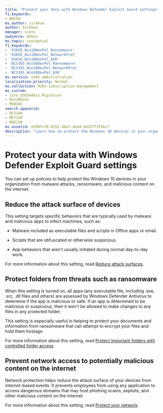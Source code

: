 ```yaml
---
title: "Protect your data with Windows Defender Exploit Guard settings"
f1.keywords:
- NOCSH
ms.author: sirkkuw
author: Sirkkuw
manager: scotv
audience: Admin
ms.topic: conceptual
f1_keywords:
- 'O365E_Win10DevPol_Ransomware'
- 'O365E_Win10DevPol_NetworkProt'
- 'O365E_Win10DevPol_ASR'
- 'BCS365_Win10DevPol_Ransomware'
- 'BCS365_Win10DevPol_NetworkProt'
- 'BCS365_Win10DevPol_ASR'
ms.service: o365-administration
localization_priority: Normal
ms.collection: M365-subscription-management 
ms.custom:
- Core_O365Admin_Migration
- MiniMaven
- MSB365
search.appverid:
- BCS160
- MET150
- MOE150
ms.assetid: e298fcf8-0151-46af-a644-9d327f3f5bc7
description: "Learn how to protect the Windows 10 devices in your organization from malware attacks, ransomware, and malicious content on the internet."
---
```


# Protect your data with Windows Defender Exploit Guard settings

You can set up policies to help protect the Windows 10 devices in your organization from malware attacks, ransomware, and malicious content on the internet.
  
## Reduce the attack surface of devices

This setting targets specific behaviors that are typically used by malware and malicious apps to infect machines, such as:
  
- Malware included as executable files and scripts in Office apps or email.
    
- Scripts that are obfuscated or otherwise suspicious.
    
- App behaviors that aren't usually initiated during normal day-to-day work.
    
For more information about this setting, read [Reduce attack surfaces](https://docs.microsoft.com/windows/security/threat-protection/microsoft-defender-atp/exploit-protection).
  
## Protect folders from threats such as ransomware

When this setting is turned on, all apps (any executable file, including .exe, .scr, .dll files and others) are assessed by Windows Defender Antivirus to determine if the app is malicious or safe. If an app is determined to be malicious or suspicious, then it won't be allowed to make changes to any files in any protected folder.
  
This setting is especially useful in helping to protect your documents and information from ransomware that can attempt to encrypt your files and hold them hostage.
  
For more information about this setting, read [Protect important folders with controlled folder access](https://docs.microsoft.com/configmgr/protect/deploy-use/create-deploy-exploit-guard-policy#bkmk_CFA).
  
## Prevent network access to potentially malicious content on the internet

Network protection helps reduce the attack surface of your devices from internet-based events. It prevents employees from using any application to access dangerous domains that may host phishing scams, exploits, and other malicious content on the internet.
  
For more information about this setting, read [Protect your network](https://docs.microsoft.com/configmgr/protect/deploy-use/create-deploy-exploit-guard-policy#bkmk_Nwp).
  

